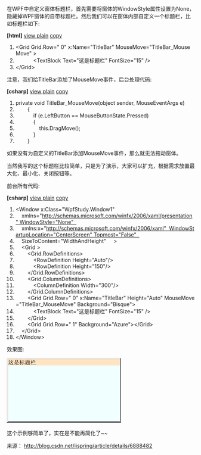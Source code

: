 在WPF中自定义窗体标题栏，首先需要将窗体的WindowStyle属性设置为None，隐藏掉WPF窗体的自带标题栏。然后我们可以在窗体内部自定义一个标题栏，比如标题栏如下:

**\[html\]** [view plain](http://blog.csdn.net/iispring/article/details/6888482# "view plain") [copy](http://blog.csdn.net/iispring/article/details/6888482# "copy")

1.  &lt;Grid Grid.Row=" 0" x:Name="TitleBar" MouseMove="TitleBar\_MouseMove" &gt;  
2.              &lt;TextBlock Text="这是标题栏" FontSize="15" /&gt;  
3.  &lt;/Grid&gt;  

注意，我们给TitleBar添加了MouseMove事件，后台处理代码:

**\[csharp\]** [view plain](http://blog.csdn.net/iispring/article/details/6888482# "view plain") [copy](http://blog.csdn.net/iispring/article/details/6888482# "copy")

1.  private void TitleBar\_MouseMove(object sender, MouseEventArgs e)  
2.          {  
3.              if (e.LeftButton == MouseButtonState.Pressed)  
4.              {  
5.                  this.DragMove();  
6.              }  
7.          }  

如果没有为自定义的TitleBar添加MouseMove事件，那么就无法拖动窗体。

当然我写的这个标题栏比较简单，只是为了演示，大家可以扩充，根据需求放置最大化、最小化、关闭按钮等。

前台所有代码:

**\[csharp\]** [view plain](http://blog.csdn.net/iispring/article/details/6888482# "view plain") [copy](http://blog.csdn.net/iispring/article/details/6888482# "copy")

1.  &lt;Window x:Class="WpfStudy.Window1"  
2.      xmlns="http://schemas.microsoft.com/winfx/2006/xaml/presentation" WindowStyle="None"  
3.      xmlns:x="http://schemas.microsoft.com/winfx/2006/xaml"  WindowStartupLocation="CenterScreen" Topmost="False"  
4.      SizeToContent="WidthAndHeight"     &gt;      
5.      &lt;Grid &gt;         
6.          &lt;Grid.RowDefinitions&gt;  
7.              &lt;RowDefinition Height="Auto"/&gt;  
8.              &lt;RowDefinition Height="150"/&gt;  
9.          &lt;/Grid.RowDefinitions&gt;  
10.         &lt;Grid.ColumnDefinitions&gt;  
11.             &lt;ColumnDefinition Width="300"/&gt;             
12.         &lt;/Grid.ColumnDefinitions&gt;  
13.         &lt;Grid Grid.Row=" 0" x:Name="TitleBar" Height="Auto" MouseMove="TitleBar\_MouseMove" Background="Bisque"&gt;  
14.             &lt;TextBlock Text="这是标题栏" FontSize="15" /&gt;  
15.         &lt;/Grid&gt;  
16.         &lt;Grid Grid.Row=" 1" Background="Azure"&gt;&lt;/Grid&gt;          
17.     &lt;/Grid&gt;  
18. &lt;/Window&gt;  

效果图:

![](../../Images/WPF自定义窗体标题栏_files/0.49617458833381534.png)

这个示例够简单了，实在是不能再简化了~~

来源： <http://blog.csdn.net/iispring/article/details/6888482>
